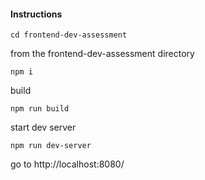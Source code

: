 #### Instructions

``` 
cd frontend-dev-assessment 
```

from the frontend-dev-assessment directory

```
npm i
```

build

```
npm run build
```

start dev server

```
npm run dev-server
```

go to http://localhost:8080/

